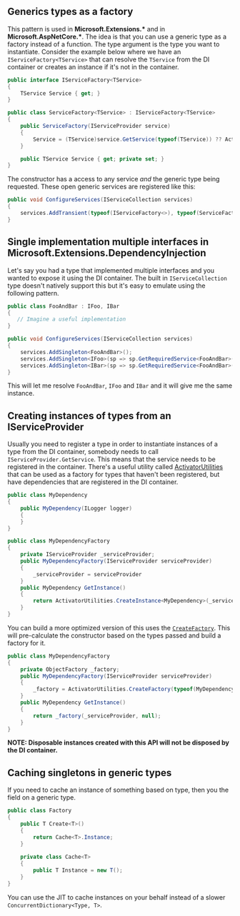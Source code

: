 ## Generics types as a factory

This pattern is used in **Microsoft.Extensions.\*** and in **Microsoft.AspNetCore.\***. The idea is that you can use a generic type as a factory instead of a function. The type argument is the 
type you want to instantiate. Consider the example below where we have an `IServiceFactory<TService>` that can resolve the `TService` from the DI container or creates an instance if it's 
not in the container.

```C#
public interface IServiceFactory<TService>
{
    TService Service { get; }
}

public class ServiceFactory<TService> : IServiceFactory<TService>
{
    public ServiceFactory(IServiceProvider service)
    {
        Service = (TService)service.GetService(typeof(TService)) ?? ActivatorUtilities.CreateInstance<TService>(service);
    }

    public TService Service { get; private set; }
}
```

The constructor has a access to any service *and* the generic type being requested. These open generic services are registered like this:

```C#
public void ConfigureServices(IServiceCollection services)
{
    services.AddTransient(typeof(IServiceFactory<>), typeof(ServiceFactory<>));
}
```

## Single implementation multiple interfaces in Microsoft.Extensions.DependencyInjection

Let's say you had a type that implemented multiple interfaces and you wanted to expose it using the DI container. The built in `IServiceCollection` type doesn't natively support this but it's easy to emulate using the following pattern.

```C#
public class FooAndBar : IFoo, IBar
{
   // Imagine a useful implementation
}
```

```C#
public void ConfigureServices(IServiceCollection services)
{
    services.AddSingleton<FooAndBar>();
    services.AddSingleton<IFoo>(sp => sp.GetRequiredService<FooAndBar>());
    services.AddSingleton<IBar>(sp => sp.GetRequiredService<FooAndBar>());
}
```

This will let me resolve `FooAndBar`, `IFoo` and `IBar` and it will give me the same instance.

## Creating instances of types from an IServiceProvider

Usually you need to register a type in order to instantiate instances of a type from the DI container, somebody needs to call `IServiceProvider.GetService`. This means that the service needs to be registered in the container. There's a useful utility called [ActivatorUtilities](https://docs.microsoft.com/en-us/dotnet/api/microsoft.extensions.dependencyinjection.activatorutilities?view=dotnet-plat-ext-5.0) that can be used as a factory for types that haven't been registered, but have dependencies that are registered in the DI container.

```C#
public class MyDependency
{
    public MyDependency(ILogger logger)
    {
    }
}
```

```C#
public class MyDependencyFactory
{
    private IServiceProvider _serviceProvider;
    public MyDependencyFactory(IServiceProvider serviceProvider)
    {
        _serviceProvider = serviceProvider
    }
    public MyDependency GetInstance()
    {
        return ActivatorUtilities.CreateInstance<MyDependency>(_serviceProvider);
    }
}
```

You can build a more optimized version of this uses the [`CreateFactory`](https://docs.microsoft.com/en-us/dotnet/api/microsoft.extensions.dependencyinjection.activatorutilities.createfactory?view=dotnet-plat-ext-5.0#Microsoft_Extensions_DependencyInjection_ActivatorUtilities_CreateFactory_System_Type_System_Type___). This will pre-calculate the constructor 
based on the types passed and build a factory for it.

```C#
public class MyDependencyFactory
{
    private ObjectFactory _factory;
    public MyDependencyFactory(IServiceProvider serviceProvider)
    {
        _factory = ActivatorUtilities.CreateFactory(typeof(MyDependency), Type.EmptyTypes);
    }
    public MyDependency GetInstance()
    {
        return _factory(_serviceProvider, null);
    }
}
```

**NOTE: Disposable instances created with this API will not be disposed by the DI container.**

## Caching singletons in generic types

If you need to cache an instance of something based on type, then you the field on a generic type.

```C#
public class Factory
{
    public T Create<T>()
    {
        return Cache<T>.Instance;
    }
    
    private class Cache<T>
    {
        public T Instance = new T();
    }
}
```

You can use the JIT to cache instances on your behalf instead of a slower `ConcurrentDictionary<Type, T>`.

